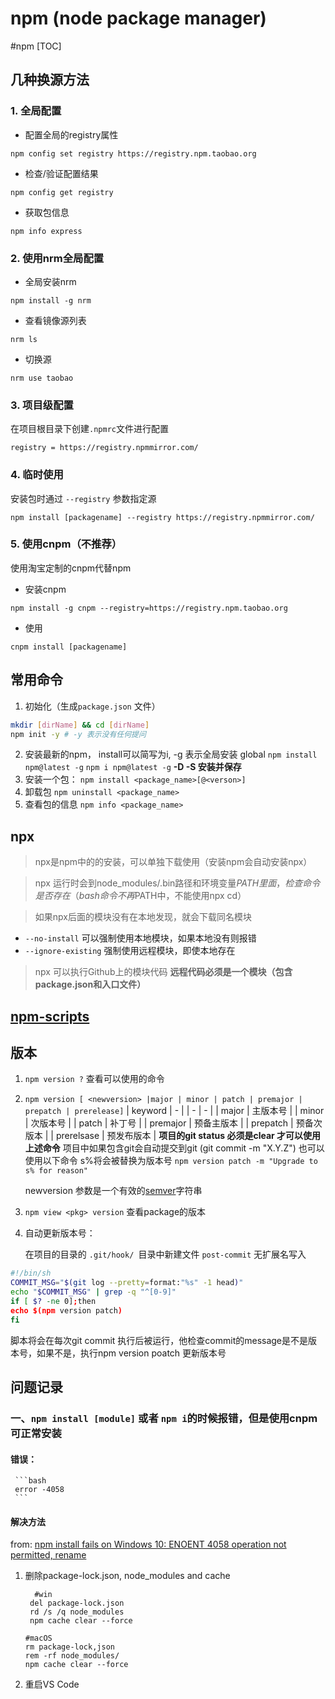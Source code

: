 # npm (node package manager)
#npm
[TOC]


## 几种换源方法

### 1. 全局配置

- 配置全局的registry属性

```shell
npm config set registry https://registry.npm.taobao.org
```

- 检查/验证配置结果

```shell
npm config get registry
```

- 获取包信息

```shell
npm info express
```



### 2. 使用nrm全局配置

- 全局安装nrm

```shell
npm install -g nrm
```

- 查看镜像源列表

```shell
nrm ls
```

- 切换源

```shell
nrm use taobao
```



### 3. 项目级配置

在项目根目录下创建`.npmrc`文件进行配置

```
registry = https://registry.npmmirror.com/
```

### 4. 临时使用

安装包时通过 `--registry` 参数指定源

```shell 
npm install [packagename] --registry https://registry.npmmirror.com/
```

### 5. 使用cnpm（不推荐）

使用淘宝定制的cnpm代替npm

- 安装cnpm

```shell
npm install -g cnpm --registry=https://registry.npm.taobao.org
```

- 使用

```shell
cnpm install [packagename]
```



## 常用命令

1. 初始化（生成`package.json` 文件）

```bash
mkdir [dirName] && cd [dirName]
npm init -y # -y 表示没有任何提问
```
2. 安装最新的npm， install可以简写为i, -g 表示全局安装 global
`npm install npm@latest -g` 
`npm i npm@latest -g`
**-D -S 安装并保存**
3. 安装一个包：
`npm install <package_name>[@<verson>]`
4. 卸载包
`npm uninstall <package_name>`
5. 查看包的信息
`npm info <package_name>`

## npx
> npx是npm中的的安装，可以单独下载使用（安装npm会自动安装npx）

> npx 运行时会到node_modules/.bin路径和环境变量$PATH里面，检查命令是否存在
（bash 命令不再$PATH中，不能使用npx cd）

> 如果npx后面的模块没有在本地发现，就会下载同名模块

- `--no-install` 可以强制使用本地模块，如果本地没有则报错
- `--ignore-existing` 强制使用远程模块，即使本地存在

> npx 可以执行Github上的模块代码 **远程代码必须是一个模块（包含package.json和入口文件）**

## [npm-scripts](https://docs.npmjs.com/misc/scripts)

## 版本
 1. `npm version ?` 查看可以使用的命令

 2. `npm version [ <newversion> |major | minor | patch | premajor | prepatch | prerelease]`
    | keyword | - |
    | - | - |
    | major | 主版本号 |
    | minor | 次版本号 |
    | patch | 补丁号 |
    | premajor | 预备主版本 | 
    | prepatch | 预备次版本 |
    | prerelsase | 预发布版本 |
    **项目的git status 必须是clear 才可以使用上述命令**
    项目中如果包含git会自动提交到git (git commit -m "X.Y.Z")
    也可以使用以下命令 s%将会被替换为版本号
    `npm version patch -m "Upgrade to s% for reason"`

    newversion 参数是一个有效的[semver](https://semver.org/lang/zh-CN/)字符串

  3. `npm view <pkg> version` 查看package的版本 

  4.  自动更新版本号：

      在项目的目录的 `.git/hook/ `目录中新建文件 `post-commit` 无扩展名写入

```bash
#!/bin/sh
COMMIT_MSG="$(git log --pretty=format:"%s" -1 head)"
echo "$COMMIT_MSG" | grep -q "^[0-9]"
if [ $? -ne 0];then
echo $(npm version patch)
fi
```


脚本将会在每次git commit 执行后被运行，他检查commit的message是不是版本号，如果不是，执行npm version poatch 更新版本号

## 问题记录
### 一、`npm install [module]` 或者 `npm i`的时候报错，但是使用cnpm可正常安装
#### 错误：
     ```bash
     error -4058
     ```

#### 解决方法
from: [npm install fails on Windows 10: ENOENT 4058 operation not permitted, rename](https://blog.josequinto.com/2017/06/23/npm-install-fails-on-windows-10-enoent-4058-operation-not-permitted-rename/#Environment)

1. 删除package-lock.json, node_modules and cache
    ```shell 
      #win
     del package-lock.json
     rd /s /q node_modules
     npm cache clear --force
    ```
    ```shell
    #macOS
    rm package-lock,json
    rem -rf node_modules/
    npm cache clear --force
    ```

2. 重启VS Code

